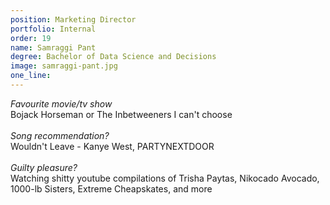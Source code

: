 ```yaml
---
position: Marketing Director
portfolio: Internal
order: 19
name: Samraggi Pant
degree: Bachelor of Data Science and Decisions
image: samraggi-pant.jpg
one_line:
---
```

*Favourite movie/tv show*
<br>
Bojack Horseman or The Inbetweeners I can't choose
<br><br>
*Song recommendation?*
<br>
Wouldn't Leave - Kanye West, PARTYNEXTDOOR
<br><br>
*Guilty pleasure?*
<br>
Watching shitty youtube compilations of Trisha Paytas, Nikocado Avocado, 1000-lb Sisters, Extreme Cheapskates, and more 